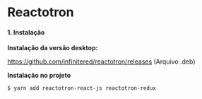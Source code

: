 # Reactotron

#### 1. Instalação

**Instalação da versão desktop:**

https://github.com/infinitered/reactotron/releases (Arquivo .deb)

**Instalação no projeto**

`$ yarn add reactotron-react-js reactotron-redux`